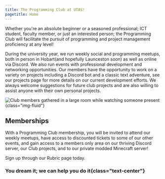 ```yaml
---
title: The Programming Club at UTAS!
pagetitle: Home
---
```


Whether you're an absolute beginner or a seasoned professional; ICT student, faculty member, or just an interested person; the Programming Club will facilitate the pursuit of programming and project management proficiency at any level!

During the university year, we run weekly social and programming meetups, both in person in Hobart(and hopefully Launceston soon) as well as online via Discord. We also run events with professional development and networking opportunities.
Our members have the opportunity to work on a variety on projects including a Discord bot and a classic text adventure, see our projects page for more details on our current development efforts. We always welcome suggestions for future club projects and are also willing to assist anyone with their own personal projects.

![Club members gathered in a large room while watching someone present](https://programmingclub.com.au/assets/photos/first_in_person.jpg "Our first ever club meet-up"){class="img-fluid"}

## Memberships

With a Programming Club membership, you will be invited to attend our weekly meetups, have access to discounted tickets to some of our other events, and gain access to a members only area on our thriving Discord server, our Club projects, and to our private modded Minecraft server!

Sign up through our Rubric page today.

### You dream it; we can help you do it{class="text-center"}
